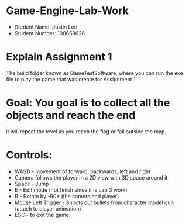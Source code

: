 # Game-Engine-Lab-Work
* Student Name: Justin Lee
* Student Number: 100658626

# Explain Assignment 1
The build folder known as GameTestSoftware, where you can run
the exe file to play the game that was create for Assignment 1. 

# Goal: You goal is to collect all the objects and reach the end
it will repeat the level as you reach the flag or fall outside the map. 

# Controls:
- WASD - movement of forward, backwards, left and right
- Camera follows the player in a 2D view with 3D space around it
- Space - Jump
- E - Edit mode (not finish since it is Lab 3 work)
- R - Rotate by -90* (the camera and player)
- Mouse Left Trigger - Shoots out bullets from character model gun (attach to player animation)
- ESC - to exit the game

